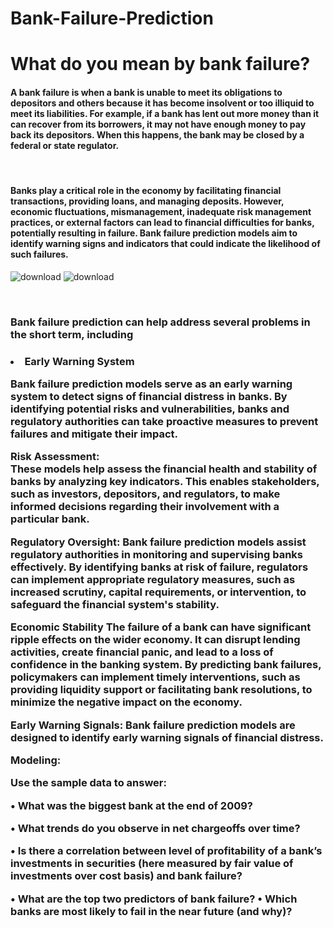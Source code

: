 # Bank-Failure-Prediction
<h1>What do you mean by bank failure?</h1>
<h4>A bank failure is when a bank is unable to meet its obligations to depositors and others because it has become insolvent or too illiquid to meet its liabilities. For example, if a bank has lent out more money than it can recover from its borrowers, it may not have enough money to pay back its depositors. When this happens, the bank may be closed by a federal or state regulator.</h4><br/>
<h4>Banks play a critical role in the economy by facilitating financial transactions, providing loans, and managing deposits. However, economic fluctuations, mismanagement, inadequate risk management practices, or external factors can lead to financial difficulties for banks, potentially resulting in failure. Bank failure prediction models aim to identify warning signs and indicators that could indicate the likelihood of such failures.</h4>



![download](https://github.com/mohansharma077/Bank-Failure-Prediction/assets/104629829/220e2b20-b779-4b46-954a-58564b24d52b)
![download](https://github.com/mohansharma077/Bank-Failure-Prediction/assets/104629829/f21a3b28-fe96-4252-90e4-2adbb6e57fcb)

<br>
<h3>Bank failure prediction can help address several problems in the short term, including<h3/>
  
<li>Early Warning System</li>
  
<p>Bank failure prediction models serve as an early warning system to detect signs of financial distress in banks. By identifying potential risks and vulnerabilities, banks and regulatory authorities can take proactive measures to prevent failures and mitigate their impact.</p>

**Risk Assessment:**</br>
These models help assess the financial health and stability of banks by analyzing key indicators. This enables stakeholders, such as investors, depositors, and regulators, to make informed decisions regarding their involvement with a particular bank.

**Regulatory Oversight:**
Bank failure prediction models assist regulatory authorities in monitoring and supervising banks effectively. By identifying banks at risk of failure, regulators can implement appropriate regulatory measures, such as increased scrutiny, capital requirements, or intervention, to safeguard the financial system's stability.


**Economic Stability**
The failure of a bank can have significant ripple effects on the wider economy. It can disrupt lending activities, create financial panic, and lead to a loss of confidence in the banking system. By predicting bank failures, policymakers can implement timely interventions, such as providing liquidity support or facilitating bank resolutions, to minimize the negative impact on the economy.

**Early Warning Signals:**
Bank failure prediction models are designed to identify early warning signals of financial distress.

Modeling:

Use the sample data to answer:

• What was the biggest bank at the end of 2009?

• What trends do you observe in net chargeoffs over time?

• Is there a correlation between level of profitability of a bank’s investments in securities (here measured by fair value of investments over cost basis) and bank failure?

• What are the top two predictors of bank failure? • Which banks are most likely to fail in the near future (and why)?
